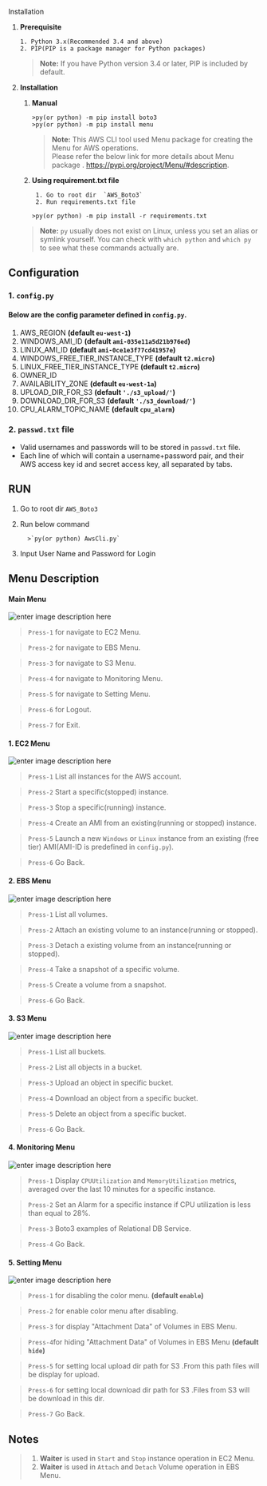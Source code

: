 Installation
 1. **Prerequisite**
 		
		1. Python 3.x(Recommended 3.4 and above)
		2. PIP(PIP is a package manager for Python packages)
      
      > **Note:** If you have Python version 3.4 or later, PIP is included by default.


 2. **Installation**
	 1. **Manual**
	 
			>py(or python) -m pip install boto3
			>py(or python) -m pip install menu

		
		> **Note:** This AWS CLI tool used Menu package for creating the Menu for AWS operations.  
Please refer the below link for more details about Menu package . 
https://pypi.org/project/Menu/#description.

	 2. **Using requirement.txt file**
	 
	 		 1. Go to root dir  `AWS_Boto3` 
	 		 2. Run requirements.txt file
	 		 
			>py(or python) -m pip install -r requirements.txt 
    
    > **Note:** `py` usually does not exist on Linux, unless you set an alias or symlink yourself. You can check with `which python` and `which py` to see what these commands actually are.

## Configuration

### 1. `config.py`

#### Below are the config parameter defined in `config.py`.

 1. AWS_REGION **(default `eu-west-1`)**
 2. WINDOWS_AMI_ID **(default `ami-035e11a5d21b976ed`)**
 3. LINUX_AMI_ID **(default `ami-0ce1e3f77cd41957e`)**
 4. WINDOWS_FREE_TIER_INSTANCE_TYPE **(default `t2.micro`)**
 5. LINUX_FREE_TIER_INSTANCE_TYPE **(default `t2.micro`)**
 6. OWNER_ID
 7. AVAILABILITY_ZONE **(default `eu-west-1a`)**
 8. UPLOAD_DIR_FOR_S3 **(default `'./s3_upload/'`)**
 9. DOWNLOAD_DIR_FOR_S3 **(default `'./s3_download/'`)**
 10. CPU_ALARM_TOPIC_NAME **(default `cpu_alarm`)**


### 2. `passwd.txt` file

 - Valid usernames and passwords will to be stored in `passwd.txt` file. 
 - Each line of which will contain a username+password pair, and their AWS access key id and secret access key, all separated by tabs.

## RUN
 1. Go to root dir  `AWS_Boto3` 
 2. Run below command 
		  
		  >`py(or python) AwsCli.py`
		  
3. Input User Name and Password for Login

## Menu Description

#### Main Menu
![enter image description here](https://raw.githubusercontent.com/GitPointer/aws_boto3/main/main_menu.png)
>`Press-1` for navigate to EC2 Menu. 
 
> `Press-2` for navigate to EBS Menu.

> `Press-3` for navigate to S3 Menu.

> `Press-4` for navigate to Monitoring Menu.

> `Press-5` for navigate to Setting Menu.

> `Press-6` for Logout.

> `Press-7` for Exit.

#### 1. EC2 Menu
![enter image description here](https://raw.githubusercontent.com/GitPointer/aws_boto3/main/ec2_menu.png)
 >`Press-1` List all instances for the AWS account. 
 
> `Press-2` Start a specific(stopped) instance.

> `Press-3` Stop a specific(running) instance.

> `Press-4` Create an AMI from an existing(running or stopped) instance.

> `Press-5` Launch a new `Windows` or `Linux` instance from an existing (free tier) AMI(AMI-ID is predefined in `config.py`).

> `Press-6` Go Back.

#### 2. EBS Menu
![enter image description here](https://raw.githubusercontent.com/GitPointer/aws_boto3/main/ebs_menu.png)
 >`Press-1`  List all volumes. 
 
> `Press-2`  Attach an existing volume to an instance(running or stopped).

> `Press-3`  Detach a existing volume from an instance(running or stopped).

> `Press-4`  Take a snapshot of a specific volume.

> `Press-5`  Create a volume from a snapshot.

> `Press-6` Go Back.

#### 3. S3 Menu
![enter image description here](https://raw.githubusercontent.com/GitPointer/aws_boto3/main/s3_menu.png)
 >`Press-1`  List all buckets. 
 
> `Press-2`  List all objects in a bucket.

> `Press-3`  Upload an object in specific bucket.

> `Press-4`  Download an object from a specific bucket.

> `Press-5`  Delete an object from a specific bucket.

> `Press-6` Go Back.

#### 4. Monitoring Menu
![enter image description here](https://raw.githubusercontent.com/GitPointer/aws_boto3/main/monitoring_menu.png)
 >`Press-1`  Display `CPUUtilization` and `MemoryUtilization` metrics, averaged over the last 10 minutes for a specific instance. 
 
> `Press-2`  Set an Alarm for a specific instance if CPU utilization is less than equal to 28%.

> `Press-3`  Boto3 examples of Relational DB Service.

> `Press-4`  Go Back.

#### 5. Setting Menu
![enter image description here](https://raw.githubusercontent.com/GitPointer/aws_boto3/main/setting_menu.png)

> `Press-1` for disabling the color menu. **(default `enable`)**

>  `Press-2` for enable color menu after disabling.

> `Press-3` for display "Attachment Data"  of Volumes in EBS Menu.

> `Press-4`for hiding "Attachment Data"  of  Volumes in EBS Menu **(default `hide`)**

> `Press-5` for setting local upload dir path for S3 .From this path files will be display for upload.

>  `Press-6` for setting local download dir path for S3 .Files from S3 will be download in this dir.

>  `Press-7` Go Back.

## Notes
> 1. **Waiter** is used in `Start` and `Stop` instance operation in EC2 Menu.
> 2. **Waiter** is used in `Attach` and `Detach` Volume operation in EBS Menu.


